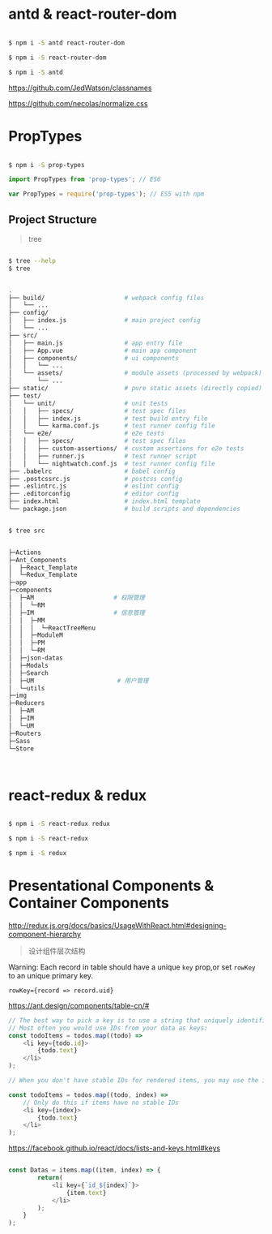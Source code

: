 # antd &  react-router-dom

```sh

$ npm i -S antd react-router-dom

$ npm i -S react-router-dom

$ npm i -S antd 

``` 

https://github.com/JedWatson/classnames



https://github.com/necolas/normalize.css



# PropTypes


```sh

$ npm i -S prop-types

```

```js
import PropTypes from 'prop-types'; // ES6 

var PropTypes = require('prop-types'); // ES5 with npm 
``` 





## Project Structure

> tree

```sh

$ tree --help
$ tree 

```


```sh

.
├── build/                      # webpack config files
│   └── ...
├── config/
│   ├── index.js                # main project config
│   └── ...
├── src/
│   ├── main.js                 # app entry file
│   ├── App.vue                 # main app component
│   ├── components/             # ui components
│   │   └── ...
│   └── assets/                 # module assets (processed by webpack)
│       └── ...
├── static/                     # pure static assets (directly copied)
├── test/
│   └── unit/                   # unit tests
│   │   ├── specs/              # test spec files
│   │   ├── index.js            # test build entry file
│   │   └── karma.conf.js       # test runner config file
│   └── e2e/                    # e2e tests
│   │   ├── specs/              # test spec files
│   │   ├── custom-assertions/  # custom assertions for e2e tests
│   │   ├── runner.js           # test runner script
│   │   └── nightwatch.conf.js  # test runner config file
├── .babelrc                    # babel config
├── .postcssrc.js               # postcss config
├── .eslintrc.js                # eslint config
├── .editorconfig               # editor config
├── index.html                  # index.html template
└── package.json                # build scripts and dependencies

```

```sh

$ tree src


├─Actions
├─Ant_Components
│  ├─React_Template
│  └─Redux_Template
├─app
├─components
│  ├─AM                      # 权限管理
│  │  └─RM
│  ├─IM                      # 信息管理
│  │  ├─MM
│  │  │  └─ReactTreeMenu
│  │  ├─ModuleM
│  │  ├─PM
│  │  └─RM
│  ├─json-datas
│  ├─Modals
│  ├─Search
│  ├─UM                       # 用户管理
│  └─utils
├─img
├─Reducers
│  ├─AM
│  ├─IM
│  └─UM
├─Routers
├─Sass
└─Store




```



# react-redux & redux 


```sh

$ npm i -S react-redux redux 

$ npm i -S react-redux 

$ npm i -S redux 

```

# Presentational Components & Container Components

http://redux.js.org/docs/basics/UsageWithReact.html#designing-component-hierarchy


> 设计组件层次结构






Warning: Each record in table should have a unique `key` prop,or set `rowKey` to an unique primary key.


`rowKey={record => record.uid} `

https://ant.design/components/table-cn/#


```js
// The best way to pick a key is to use a string that uniquely identifies a list item among its siblings.
// Most often you would use IDs from your data as keys:
const todoItems = todos.map((todo) =>
    <li key={todo.id}>
        {todo.text}
    </li>
);

// When you don't have stable IDs for rendered items, you may use the item `index`as a key as a last resort:

const todoItems = todos.map((todo, index) =>
    // Only do this if items have no stable IDs
    <li key={index}>
        {todo.text}
    </li>
);

```

https://facebook.github.io/react/docs/lists-and-keys.html#keys



```js

const Datas = items.map((item, index) => {
        return(
            <li key={`id_${index}`}>
                {item.text}
            </li>
        );
    }
);

```





